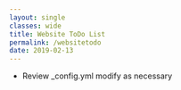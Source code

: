 ```yaml
---
layout: single
classes: wide
title: Website ToDo List
permalink: /websitetodo
date: 2019-02-13
---
```

- Review _config.yml modify as necessary